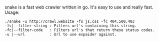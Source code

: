 snake is a fast web crawler written in go. It's easy to use and really fast.
Usage:
```
./snake -u http://crawl.website -fs js,css -fc 404,500,403
-fs|--filter-string : Filters url's containing this string.
-fc|--filter-code   : Filters url's that return these status codes.
-u |--url           : Url to use espaider against.
```

